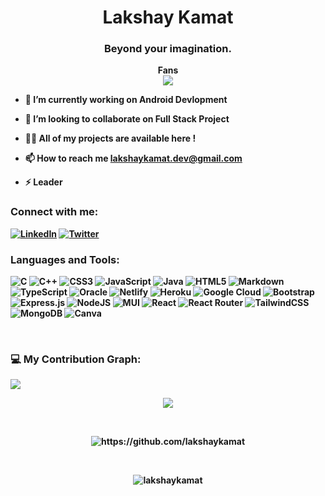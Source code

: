 
<h1 align="center">Lakshay Kamat</h1>
<h3 align="center">Beyond your imagination.</h3>

<p align="center"> 
<!--
<img style="margin:auto;height:200px;" src="https://user-images.githubusercontent.com/83454075/180928900-62047562-846b-44eb-a954-2a5489425ded.gif"  />
-->

  
  <p align="center">
    <b>Fans<b/><br/>
  <img src="https://profile-counter.glitch.me/aboutme/count.svg" />
</p>
  

- 🌱 I’m currently working on **Android Devlopment**

- 👯 I’m looking to collaborate on **Full Stack Project**

- 👨‍💻 All of my projects are available here !



- 📫 How to reach me **lakshaykamat.dev@gmail.com**

- ⚡ **Leader**

<h3 align="left">Connect with me:</h3>

[![LinkedIn](https://img.shields.io/badge/LinkedIn-%230077B5.svg?logo=linkedin&logoColor=white)](https://www.linkedin.com/in/lakshaykamat/) [![Twitter](https://img.shields.io/badge/Twitter-%231DA1F2.svg?logo=Twitter&logoColor=white)](https://twitter.com/lakshaykamat)

<h3 align="left">Languages and Tools:</h3>

![C](https://img.shields.io/badge/c-%2300599C.svg?style=for-the-badge&logo=c&logoColor=white) ![C++](https://img.shields.io/badge/c++-%2300599C.svg?style=for-the-badge&logo=c%2B%2B&logoColor=white) ![CSS3](https://img.shields.io/badge/css3-%231572B6.svg?style=for-the-badge&logo=css3&logoColor=white) ![JavaScript](https://img.shields.io/badge/javascript-%23323330.svg?style=for-the-badge&logo=javascript&logoColor=%23F7DF1E) ![Java](https://img.shields.io/badge/java-%23ED8B00.svg?style=for-the-badge&logo=java&logoColor=white) ![HTML5](https://img.shields.io/badge/html5-%23E34F26.svg?style=for-the-badge&logo=html5&logoColor=white) ![Markdown](https://img.shields.io/badge/markdown-%23000000.svg?style=for-the-badge&logo=markdown&logoColor=white) ![TypeScript](https://img.shields.io/badge/typescript-%23007ACC.svg?style=for-the-badge&logo=typescript&logoColor=white) ![Oracle](https://img.shields.io/badge/Oracle-F80000?style=for-the-badge&logo=oracle&logoColor=white) ![Netlify](https://img.shields.io/badge/netlify-%23000000.svg?style=for-the-badge&logo=netlify&logoColor=#00C7B7) ![Heroku](https://img.shields.io/badge/heroku-%23430098.svg?style=for-the-badge&logo=heroku&logoColor=white) ![Google Cloud](https://img.shields.io/badge/Google%20Cloud-%234285F4.svg?style=for-the-badge&logo=google-cloud&logoColor=white) ![Bootstrap](https://img.shields.io/badge/bootstrap-%23563D7C.svg?style=for-the-badge&logo=bootstrap&logoColor=white) ![Express.js](https://img.shields.io/badge/express.js-%23404d59.svg?style=for-the-badge&logo=express&logoColor=%2361DAFB) ![NodeJS](https://img.shields.io/badge/node.js-6DA55F?style=for-the-badge&logo=node.js&logoColor=white) ![MUI](https://img.shields.io/badge/MUI-%230081CB.svg?style=for-the-badge&logo=material-ui&logoColor=white) ![React](https://img.shields.io/badge/react-%2320232a.svg?style=for-the-badge&logo=react&logoColor=%2361DAFB) ![React Router](https://img.shields.io/badge/React_Router-CA4245?style=for-the-badge&logo=react-router&logoColor=white) ![TailwindCSS](https://img.shields.io/badge/tailwindcss-%2338B2AC.svg?style=for-the-badge&logo=tailwind-css&logoColor=white) ![MongoDB](https://img.shields.io/badge/MongoDB-%234ea94b.svg?style=for-the-badge&logo=mongodb&logoColor=white) ![Canva](https://img.shields.io/badge/Canva-%2300C4CC.svg?style=for-the-badge&logo=Canva&logoColor=white)

<br/>

 ### 💻 My Contribution Graph:
![](https://github-profile-summary-cards.vercel.app/api/cards/profile-details?username=lakshaykamat&theme=vue)
   <br/>
   
<p align="center" >
<a href="https://github.com/lakshaykamat/convoychat">
  <img align="center" src=https://github-readme-stats.vercel.app/api?username=lakshaykamat&show_icons=true&count_private=true&layout=compact&theme=dark&hide_border=true)](https://github.com/lakshaykamat/github-readme-stats>
</a>
 </p>

 
<br>
<p align="center">
 <img align="center" src="https://github-readme-streak-stats.herokuapp.com/?user=lakshaykamat&count_private=true&theme=dark" alt="https://github.com/lakshaykamat" />
</p>
<br/>
<p align="center">
<img align="center" src="https://github-readme-stats.vercel.app/api/top-langs?username=lakshaykamat&show_icons=true&theme=dark&count_private=true&hide_border=true&locale=en&layout=compact" alt="lakshaykamat" />
</p>


<!--[![@divine01's Holopin board](https://holopin.me/divine01)](https://holopin.io/@divine01)-->
